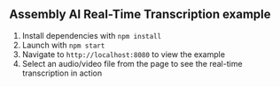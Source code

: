 ## Assembly AI Real-Time Transcription example

1. Install dependencies with `npm install`
2. Launch with `npm start`
3. Navigate to `http://localhost:8080` to view the example
4. Select an audio/video file from the page to see the real-time transcription in action
